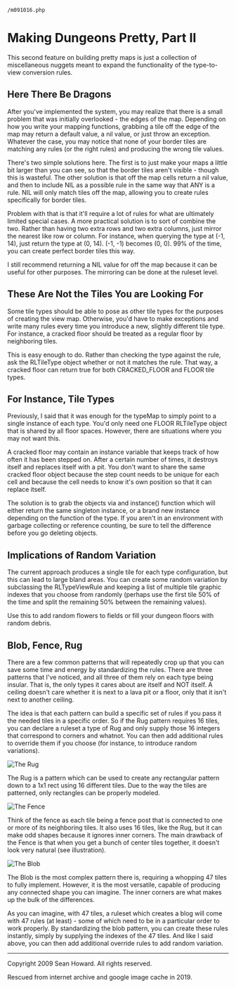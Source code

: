 `/m091016.php`
# Making Dungeons Pretty, Part II
This second feature on building pretty maps is just a collection of miscellaneous nuggets meant to expand the functionality of the type-to-view conversion rules. 

## Here There Be Dragons
After you've implemented the system, you may realize that there is a small problem that was initially overlooked - the edges of the map. Depending on how you write your mapping functions, grabbing a tile off the edge of the map may return a default value, a nil value, or just throw an exception. Whatever the case, you may notice that none of your border tiles are matching any rules (or the right rules) and producing the wrong tile values.

There's two simple solutions here. The first is to just make your maps a little bit larger than you can see, so that the border tiles aren't visible - though this is wasteful. The other solution is that off the map cells return a nil value, and then to include NIL as a possible rule in the same way that ANY is a rule. NIL will only match tiles off the map, allowing you to create rules specifically for border tiles.

Problem with that is that it'll require a lot of rules for what are ultimately limited special cases. A more practical solution is to sort of combine the two. Rather than having two extra rows and two extra columns, just mirror the nearest like row or column. For instance, when querying the type at (-1, 14), just return the type at (0, 14). (-1, -1) becomes (0, 0). 99% of the time, you can create perfect border tiles this way.

I still recommend returning a NIL value for off the map because it can be useful for other purposes. The mirroring can be done at the ruleset level. 

## These Are Not the Tiles You are Looking For
Some tile types should be able to pose as other tile types for the purposes of creating the view map. Otherwise, you'd have to make exceptions and write many rules every time you introduce a new, slightly different tile type. For instance, a cracked floor should be treated as a regular floor by neighboring tiles.

This is easy enough to do. Rather than checking the type against the rule, ask the RLTileType object whether or not it matches the rule. That way, a cracked floor can return true for both CRACKED_FLOOR and FLOOR tile types. 

## For Instance, Tile Types
Previously, I said that it was enough for the typeMap to simply point to a single instance of each type. You'd only need one FLOOR RLTileType object that is shared by all floor spaces. However, there are situations where you may not want this.

A cracked floor may contain an instance variable that keeps track of how often it has been stepped on. After a certain number of times, it destroys itself and replaces itself with a pit. You don't want to share the same cracked floor object because the step count needs to be unique for each cell and because the cell needs to know it's own position so that it can replace itself.

The solution is to grab the objects via and instance() function which will either return the same singleton instance, or a brand new instance depending on the function of the type. If you aren't in an environment with garbage collecting or reference counting, be sure to tell the difference before you go deleting objects. 

## Implications of Random Variation
The current approach produces a single tile for each type configuration, but this can lead to large bland areas. You can create some random variation by subclassing the RLTypeViewRule and keeping a list of multiple tile graphic indexes that you choose from randomly (perhaps use the first tile 50% of the time and split the remaining 50% between the remaining values).

Use this to add random flowers to fields or fill your dungeon floors with random debris. 

## Blob, Fence, Rug
There are a few common patterns that will repeatedly crop up that you can save some time and energy by standardizing the rules. There are three patterns that I've noticed, and all three of them rely on each type being insular. That is, the only types it cares about are itself and NOT itself. A ceiling doesn't care whether it is next to a lava pit or a floor, only that it isn't next to another ceiling.

The idea is that each pattern can build a specific set of rules if you pass it the needed tiles in a specific order. So if the Rug pattern requires 16 tiles, you can declare a ruleset a type of Rug and only supply those 16 integers that correspond to corners and whatnot. You can then add additional rules to override them if you choose (for instance, to introduce random variations). 

![The Rug](https://phoebe-g.github.io/mapmaker-musings/images/rug-325%C3%97155.jpg)

 The Rug is a pattern which can be used to create any rectangular pattern down to a 1x1 rect using 16 different tiles. Due to the way the tiles are patterned, only rectangles can be properly modeled. 

![The Fence](https://phoebe-g.github.io/mapmaker-musings/images/fence-301%C3%97167.png)

 Think of the fence as each tile being a fence post that is connected to one or more of its neighboring tiles. It also uses 16 tiles, like the Rug, but it can make odd shapes because it ignores inner corners. The main drawback of the Fence is that when you get a bunch of center tiles together, it doesn't look very natural (see illustration). 

![The Blob](https://phoebe-g.github.io/mapmaker-musings/images/blob-370%C3%97136.png)

The Blob is the most complex pattern there is, requiring a whopping 47 tiles to fully implement. However, it is the most versatile, capable of producing any connected shape you can imagine. The inner corners are what makes up the bulk of the differences.

As you can imagine, with 47 tiles, a ruleset which creates a blog will come with 47 rules (at least) - some of which need to be in a particular order to work properly. By standardizing the blob pattern, you can create these rules instantly, simply by supplying the indexes of the 47 tiles. And like I said above, you can then add additional override rules to add random variation. 

----

Copyright 2009 Sean Howard. All rights reserved.

Rescued from internet archive and google image cache in 2019.
